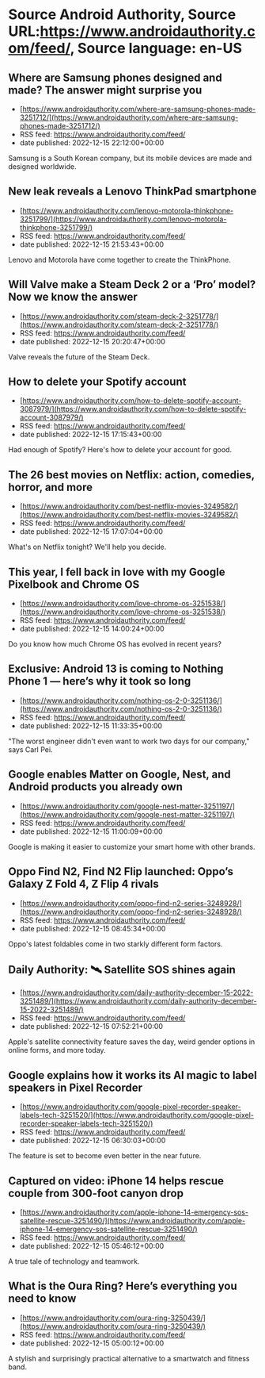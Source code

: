 # Source Android Authority, Source URL:https://www.androidauthority.com/feed/, Source language: en-US

## Where are Samsung phones designed and made? The answer might surprise you
 - [https://www.androidauthority.com/where-are-samsung-phones-made-3251712/](https://www.androidauthority.com/where-are-samsung-phones-made-3251712/)
 - RSS feed: https://www.androidauthority.com/feed/
 - date published: 2022-12-15 22:12:00+00:00

Samsung is a South Korean company, but its mobile devices are made and designed worldwide.

## New leak reveals a Lenovo ThinkPad smartphone
 - [https://www.androidauthority.com/lenovo-motorola-thinkphone-3251799/](https://www.androidauthority.com/lenovo-motorola-thinkphone-3251799/)
 - RSS feed: https://www.androidauthority.com/feed/
 - date published: 2022-12-15 21:53:43+00:00

Lenovo and Motorola have come together to create the ThinkPhone.

## Will Valve make a Steam Deck 2 or a ‘Pro’ model? Now we know the answer
 - [https://www.androidauthority.com/steam-deck-2-3251778/](https://www.androidauthority.com/steam-deck-2-3251778/)
 - RSS feed: https://www.androidauthority.com/feed/
 - date published: 2022-12-15 20:20:47+00:00

Valve reveals the future of the Steam Deck.

## How to delete your Spotify account
 - [https://www.androidauthority.com/how-to-delete-spotify-account-3087979/](https://www.androidauthority.com/how-to-delete-spotify-account-3087979/)
 - RSS feed: https://www.androidauthority.com/feed/
 - date published: 2022-12-15 17:15:43+00:00

Had enough of Spotify? Here's how to delete your account for good.

## The 26 best movies on Netflix: action, comedies, horror, and more
 - [https://www.androidauthority.com/best-netflix-movies-3249582/](https://www.androidauthority.com/best-netflix-movies-3249582/)
 - RSS feed: https://www.androidauthority.com/feed/
 - date published: 2022-12-15 17:07:04+00:00

What's on Netflix tonight? We'll help you decide.

## This year, I fell back in love with my Google Pixelbook and Chrome OS
 - [https://www.androidauthority.com/love-chrome-os-3251538/](https://www.androidauthority.com/love-chrome-os-3251538/)
 - RSS feed: https://www.androidauthority.com/feed/
 - date published: 2022-12-15 14:00:24+00:00

Do you know how much Chrome OS has evolved in recent years?

## Exclusive: Android 13 is coming to Nothing Phone 1 — here’s why it took so long
 - [https://www.androidauthority.com/nothing-os-2-0-3251136/](https://www.androidauthority.com/nothing-os-2-0-3251136/)
 - RSS feed: https://www.androidauthority.com/feed/
 - date published: 2022-12-15 11:33:35+00:00

"The worst engineer didn't even want to work two days for our company," says Carl Pei.

## Google enables Matter on Google, Nest, and Android products you already own
 - [https://www.androidauthority.com/google-nest-matter-3251197/](https://www.androidauthority.com/google-nest-matter-3251197/)
 - RSS feed: https://www.androidauthority.com/feed/
 - date published: 2022-12-15 11:00:09+00:00

Google is making it easier to customize your smart home with other brands.

## Oppo Find N2, Find N2 Flip launched: Oppo’s Galaxy Z Fold 4, Z Flip 4 rivals
 - [https://www.androidauthority.com/oppo-find-n2-series-3248928/](https://www.androidauthority.com/oppo-find-n2-series-3248928/)
 - RSS feed: https://www.androidauthority.com/feed/
 - date published: 2022-12-15 08:45:34+00:00

Oppo's latest foldables come in two starkly different form factors.

## Daily Authority: 🛰️ Satellite SOS shines again
 - [https://www.androidauthority.com/daily-authority-december-15-2022-3251489/](https://www.androidauthority.com/daily-authority-december-15-2022-3251489/)
 - RSS feed: https://www.androidauthority.com/feed/
 - date published: 2022-12-15 07:52:21+00:00

Apple's satellite connectivity feature saves the day, weird gender options in online forms, and more today.

## Google explains how it works its AI magic to label speakers in Pixel Recorder
 - [https://www.androidauthority.com/google-pixel-recorder-speaker-labels-tech-3251520/](https://www.androidauthority.com/google-pixel-recorder-speaker-labels-tech-3251520/)
 - RSS feed: https://www.androidauthority.com/feed/
 - date published: 2022-12-15 06:30:03+00:00

The feature is set to become even better in the near future.

## Captured on video: iPhone 14 helps rescue couple from 300-foot canyon drop
 - [https://www.androidauthority.com/apple-iphone-14-emergency-sos-satellite-rescue-3251490/](https://www.androidauthority.com/apple-iphone-14-emergency-sos-satellite-rescue-3251490/)
 - RSS feed: https://www.androidauthority.com/feed/
 - date published: 2022-12-15 05:46:12+00:00

A true tale of technology and teamwork.

## What is the Oura Ring? Here’s everything you need to know
 - [https://www.androidauthority.com/oura-ring-3250439/](https://www.androidauthority.com/oura-ring-3250439/)
 - RSS feed: https://www.androidauthority.com/feed/
 - date published: 2022-12-15 05:00:12+00:00

A stylish and surprisingly practical alternative to a smartwatch and fitness band.
